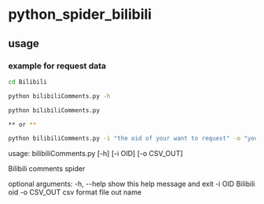 # python_spider_bilibili

## usage

### example for request data

```bash
cd Bilibili 

python bilibiliComments.py -h

python bilibiliComments.py

** or **

python bilibiliComments.py -i "the oid of your want to request" -o "your result file name"
```

usage: bilibiliComments.py [-h] [-i OID] [-o CSV_OUT]

Bilibili comments spider

optional arguments:
  -h, --help  show this help message and exit
  -i OID      Bilibili oid
  -o CSV_OUT  csv format file out name

